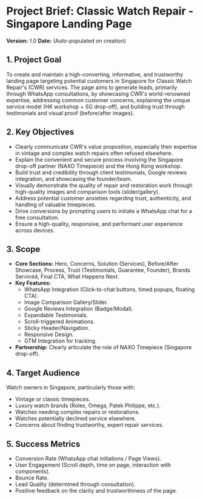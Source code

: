# Project Brief: Classic Watch Repair - Singapore Landing Page

**Version:** 1.0
**Date:** (Auto-populated on creation)

## 1. Project Goal

To create and maintain a high-converting, informative, and trustworthy landing page targeting potential customers in Singapore for Classic Watch Repair's (CWR) services. The page aims to generate leads, primarily through WhatsApp consultations, by showcasing CWR's world-renowned expertise, addressing common customer concerns, explaining the unique service model (HK workshop + SG drop-off), and building trust through testimonials and visual proof (before/after images).

## 2. Key Objectives

*   Clearly communicate CWR's value proposition, especially their expertise in vintage and complex watch repairs often refused elsewhere.
*   Explain the convenient and secure process involving the Singapore drop-off partner (NAXO Timepiece) and the Hong Kong workshop.
*   Build trust and credibility through client testimonials, Google reviews integration, and showcasing the founder/team.
*   Visually demonstrate the quality of repair and restoration work through high-quality images and comparison tools (slider/gallery).
*   Address potential customer anxieties regarding trust, authenticity, and handling of valuable timepieces.
*   Drive conversions by prompting users to initiate a WhatsApp chat for a free consultation.
*   Ensure a high-quality, responsive, and performant user experience across devices.

## 3. Scope

*   **Core Sections:** Hero, Concerns, Solution (Services), Before/After Showcase, Process, Trust (Testimonials, Guarantee, Founder), Brands Serviced, Final CTA, What Happens Next.
*   **Key Features:**
    *   WhatsApp Integration (Click-to-chat buttons, timed popups, floating CTA).
    *   Image Comparison Gallery/Slider.
    *   Google Reviews Integration (Badge/Modal).
    *   Expandable Testimonials.
    *   Scroll-triggered Animations.
    *   Sticky Header/Navigation.
    *   Responsive Design.
    *   GTM Integration for tracking.
*   **Partnership:** Clearly articulate the role of NAXO Timepiece (Singapore drop-off).

## 4. Target Audience

Watch owners in Singapore, particularly those with:
*   Vintage or classic timepieces.
*   Luxury watch brands (Rolex, Omega, Patek Philippe, etc.).
*   Watches needing complex repairs or restorations.
*   Watches potentially declined service elsewhere.
*   Concerns about finding trustworthy, expert repair services.

## 5. Success Metrics

*   Conversion Rate (WhatsApp chat initiations / Page Views).
*   User Engagement (Scroll depth, time on page, interaction with components).
*   Bounce Rate.
*   Lead Quality (determined through consultation).
*   Positive feedback on the clarity and trustworthiness of the page. 